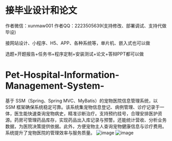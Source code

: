 # 接毕业设计和论文
作者微信：xunmaw001  作者QQ：2223505639(支持修改、部署调试、支持代做毕设)

接网站设计、小程序、H5、APP、各种系统等，单片机、嵌入式也可以做

选题+开题报告+任务书+程序定制+安装测试+论文+答辩PPT都可以做
# Pet-Hospital-Information-Management-System-
基于 SSM（Spring、Spring MVC、MyBatis）的宠物医院信息管理系统，以 SSM 框架确保系统稳定可靠。该系统集宠物信息登记、病例管理、诊疗记录于一体，医生能快速查询宠物病史，精准诊断治疗。支持预约挂号，合理安排医护资源。药房可管理药品库存，实现药品出入库记录与预警。还能统计营收、分析业务数据，为医院决策提供依据。此外，方便宠物主人查询宠物健康信息与诊疗费用。系统提升了宠物医院的管理效率与服务质量。 
![image](https://github.com/user-attachments/assets/f4390653-79f0-4dca-acba-cfc5f9ec75c5)
![image](https://github.com/user-attachments/assets/9b572570-77a6-4ebb-9ab1-d792e0ff6acf)
